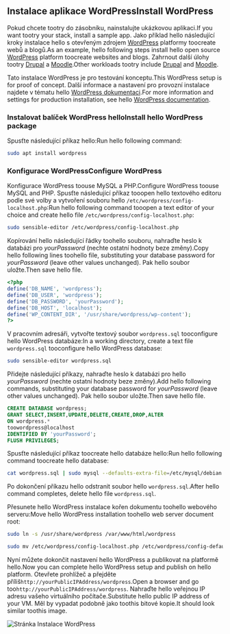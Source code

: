 ## <a name="install-wordpress"></a><span data-ttu-id="52399-101">Instalace aplikace WordPress</span><span class="sxs-lookup"><span data-stu-id="52399-101">Install WordPress</span></span>

<span data-ttu-id="52399-102">Pokud chcete tootry do zásobníku, nainstalujte ukázkovou aplikaci.</span><span class="sxs-lookup"><span data-stu-id="52399-102">If you want tootry your stack, install a sample app.</span></span> <span data-ttu-id="52399-103">Jako příklad hello následující kroky instalace hello s otevřeným zdrojem [WordPress](https://wordpress.org/) platformy toocreate webů a blogů.</span><span class="sxs-lookup"><span data-stu-id="52399-103">As an example, hello following steps install hello open source [WordPress](https://wordpress.org/) platform toocreate websites and blogs.</span></span> <span data-ttu-id="52399-104">Zahrnout další úlohy tootry [Drupal](http://www.drupal.org) a [Moodle](https://moodle.org/).</span><span class="sxs-lookup"><span data-stu-id="52399-104">Other workloads tootry include [Drupal](http://www.drupal.org) and [Moodle](https://moodle.org/).</span></span> 

<span data-ttu-id="52399-105">Tato instalace WordPress je pro testování konceptu.</span><span class="sxs-lookup"><span data-stu-id="52399-105">This WordPress setup is for proof of concept.</span></span> <span data-ttu-id="52399-106">Další informace a nastavení pro provozní instalace najdete v tématu hello [WordPress dokumentaci](https://codex.wordpress.org/Main_Page).</span><span class="sxs-lookup"><span data-stu-id="52399-106">For more information and settings for production installation, see hello [WordPress documentation](https://codex.wordpress.org/Main_Page).</span></span> 



### <a name="install-hello-wordpress-package"></a><span data-ttu-id="52399-107">Instalovat balíček WordPress hello</span><span class="sxs-lookup"><span data-stu-id="52399-107">Install hello WordPress package</span></span>

<span data-ttu-id="52399-108">Spusťte následující příkaz hello:</span><span class="sxs-lookup"><span data-stu-id="52399-108">Run hello following command:</span></span>

```bash
sudo apt install wordpress
```

### <a name="configure-wordpress"></a><span data-ttu-id="52399-109">Konfigurace WordPress</span><span class="sxs-lookup"><span data-stu-id="52399-109">Configure WordPress</span></span>

<span data-ttu-id="52399-110">Konfigurace WordPress toouse MySQL a PHP.</span><span class="sxs-lookup"><span data-stu-id="52399-110">Configure WordPress toouse MySQL and PHP.</span></span> <span data-ttu-id="52399-111">Spusťte následující příkaz tooopen hello textového editoru podle své volby a vytvoření souboru hello `/etc/wordpress/config-localhost.php`:</span><span class="sxs-lookup"><span data-stu-id="52399-111">Run hello following command tooopen a text editor of your choice and create hello file `/etc/wordpress/config-localhost.php`:</span></span>

```bash
sudo sensible-editor /etc/wordpress/config-localhost.php
```
<span data-ttu-id="52399-112">Kopírování hello následující řádky toohello souboru, nahraďte heslo k databázi pro *yourPassword* (nechte ostatní hodnoty beze změny).</span><span class="sxs-lookup"><span data-stu-id="52399-112">Copy hello following lines toohello file, substituting your database password for *yourPassword* (leave other values unchanged).</span></span> <span data-ttu-id="52399-113">Pak hello soubor uložte.</span><span class="sxs-lookup"><span data-stu-id="52399-113">Then save hello file.</span></span>

```php
<?php
define('DB_NAME', 'wordpress');
define('DB_USER', 'wordpress');
define('DB_PASSWORD', 'yourPassword');
define('DB_HOST', 'localhost');
define('WP_CONTENT_DIR', '/usr/share/wordpress/wp-content');
?>
```

<span data-ttu-id="52399-114">V pracovním adresáři, vytvořte textový soubor `wordpress.sql` tooconfigure hello WordPress databáze:</span><span class="sxs-lookup"><span data-stu-id="52399-114">In a working directory, create a text file `wordpress.sql` tooconfigure hello WordPress database:</span></span> 

```bash
sudo sensible-editor wordpress.sql
```

<span data-ttu-id="52399-115">Přidejte následující příkazy, nahraďte heslo k databázi pro hello *yourPassword* (nechte ostatní hodnoty beze změny).</span><span class="sxs-lookup"><span data-stu-id="52399-115">Add hello following commands, substituting your database password for *yourPassword* (leave other values unchanged).</span></span> <span data-ttu-id="52399-116">Pak hello soubor uložte.</span><span class="sxs-lookup"><span data-stu-id="52399-116">Then save hello file.</span></span>

```sql
CREATE DATABASE wordpress;
GRANT SELECT,INSERT,UPDATE,DELETE,CREATE,DROP,ALTER
ON wordpress.*
toowordpress@localhost
IDENTIFIED BY 'yourPassword';
FLUSH PRIVILEGES;
```


<span data-ttu-id="52399-117">Spusťte následující příkaz toocreate hello databáze hello:</span><span class="sxs-lookup"><span data-stu-id="52399-117">Run hello following command toocreate hello database:</span></span>

```bash
cat wordpress.sql | sudo mysql --defaults-extra-file=/etc/mysql/debian.cnf
```

<span data-ttu-id="52399-118">Po dokončení příkazu hello odstranit soubor hello `wordpress.sql`.</span><span class="sxs-lookup"><span data-stu-id="52399-118">After hello command completes, delete hello file `wordpress.sql`.</span></span>

<span data-ttu-id="52399-119">Přesunete hello WordPress instalace kořen dokumentu toohello webového serveru:</span><span class="sxs-lookup"><span data-stu-id="52399-119">Move hello WordPress installation toohello web server document root:</span></span>

```bash
sudo ln -s /usr/share/wordpress /var/www/html/wordpress

sudo mv /etc/wordpress/config-localhost.php /etc/wordpress/config-default.php
```

<span data-ttu-id="52399-120">Nyní můžete dokončit nastavení hello WordPress a publikovat na platformě hello.</span><span class="sxs-lookup"><span data-stu-id="52399-120">Now you can complete hello WordPress setup and publish on hello platform.</span></span> <span data-ttu-id="52399-121">Otevřete prohlížeč a přejděte příliš`http://yourPublicIPAddress/wordpress`.</span><span class="sxs-lookup"><span data-stu-id="52399-121">Open a browser and go too`http://yourPublicIPAddress/wordpress`.</span></span> <span data-ttu-id="52399-122">Nahraďte hello veřejnou IP adresu vašeho virtuálního počítače.</span><span class="sxs-lookup"><span data-stu-id="52399-122">Substitute hello public IP address of your VM.</span></span> <span data-ttu-id="52399-123">Měl by vypadat podobně jako toothis bitové kopie.</span><span class="sxs-lookup"><span data-stu-id="52399-123">It should look similar toothis image.</span></span>

![Stránka Instalace WordPress](./media/virtual-machines-linux-tutorial-wordpress/wordpressstartpage.png)